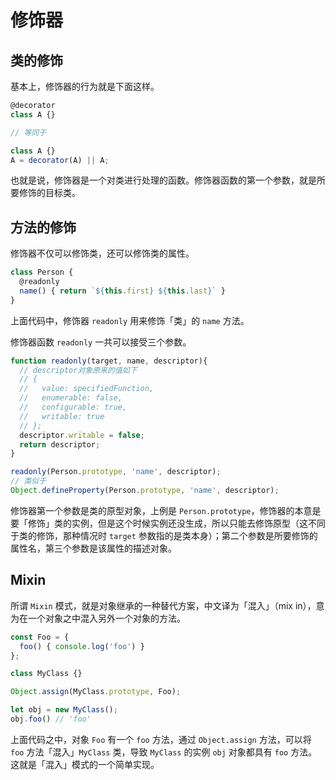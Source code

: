 # 修饰器

## 类的修饰

基本上，修饰器的行为就是下面这样。

```js
@decorator
class A {}

// 等同于

class A {}
A = decorator(A) || A;
```

也就是说，修饰器是一个对类进行处理的函数。修饰器函数的第一个参数，就是所要修饰的目标类。

## 方法的修饰

修饰器不仅可以修饰类，还可以修饰类的属性。

```js
class Person {
  @readonly
  name() { return `${this.first} ${this.last}` }
}
```

上面代码中，修饰器 `readonly` 用来修饰「类」的 `name` 方法。

修饰器函数 `readonly` 一共可以接受三个参数。

```js
function readonly(target, name, descriptor){
  // descriptor对象原来的值如下
  // {
  //   value: specifiedFunction,
  //   enumerable: false,
  //   configurable: true,
  //   writable: true
  // };
  descriptor.writable = false;
  return descriptor;
}

readonly(Person.prototype, 'name', descriptor);
// 类似于
Object.defineProperty(Person.prototype, 'name', descriptor);
```

修饰器第一个参数是类的原型对象，上例是 `Person.prototype`，修饰器的本意是要「修饰」类的实例，但是这个时候实例还没生成，所以只能去修饰原型（这不同于类的修饰，那种情况时 `target` 参数指的是类本身）；第二个参数是所要修饰的属性名，第三个参数是该属性的描述对象。

## Mixin

所谓 `Mixin` 模式，就是对象继承的一种替代方案，中文译为「混入」（mix in），意为在一个对象之中混入另外一个对象的方法。

```js
const Foo = {
  foo() { console.log('foo') }
};

class MyClass {}

Object.assign(MyClass.prototype, Foo);

let obj = new MyClass();
obj.foo() // 'foo'
```

上面代码之中，对象 `Foo` 有一个 `foo` 方法，通过 `Object.assign` 方法，可以将 `foo` 方法「混入」`MyClass` 类，导致 `MyClass` 的实例 `obj` 对象都具有 `foo` 方法。这就是「混入」模式的一个简单实现。